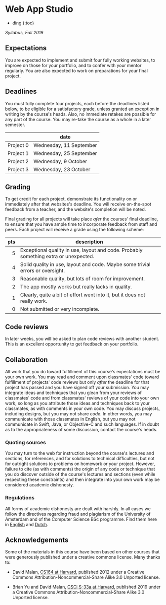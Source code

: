 # Web App Studio

- ding
{:toc}

*Syllabus, Fall 2019*


## Expectations

You are expected to implement and submit four fully working websites, to improve on those for your portfolio, and to confer with your mentor regularly. You are also expected to work on preparations for your final project.


## Deadlines

You must fully complete four projects, each before the deadlines listed below, to be eligible for a satisfactory grade, unless granted an exception in writing by the course's heads. Also, no immediate retakes are possible for any part of the course. You may re-take the course as a whole in a later semester.

|           | date                    |  
| --------- | ----------------------- |  
| Project 0 | Wednesday, 11 September |  
| Project 1 | Wednesday, 25 September |  
| Project 2 | Wednesday, 9 October    |  
| Project 3 | Wednesday, 23 October   |  


## Grading

To get credit for each project, demonstrate its functionality on or immediately after that websites's deadline. You will receive on-the-spot feedback from a teacher, and the website's completion will be noted.

Final grading for all projects will take place *afer* the courses' final deadline, to ensure that you have ample time to incorporate feedback from staff and peers. Each project will receive a grade using the following scheme:

| pts | description                                                                          |  
| --: | ------------------------------------------------------------------------------------ |  
|   5 | Exceptional quality in use, layout and code. Probably something extra or unexpected. |  
|   4 | Solid quality in use, layout and code. Maybe some trivial errors or oversight.       |  
|   3 | Reasonable quality, but lots of room for improvement.                                |  
|   2 | The app mostly works but really lacks in quality.                                    |  
|   1 | Clearly, quite a bit of effort went into it, but it does not really work.            |  
|   0 | Not submitted or very incomplete.                                                    |  


## Code reviews

In later weeks, you will be asked to plan code reviews with another student. This is an excellent opportunity to get feedback on your portfolio.


## Collaboration

All work that you do toward fulfillment of this course's expectations must be
your own work. You may read and comment upon classmates' code toward
fulfillment of projects' code reviews but only *after* the deadline for that project has passed and you have signed off your submission. You may integrate ideas and
techniques that you glean from your reviews of classmates' code and from
classmates' reviews of your code into your own work, so long as you attribute
those ideas and techniques back to your classmates, as with comments in your
own code. You may discuss projects, including designs, but you may not share
*code*. In other words, you may communicate with those classmates in English,
but you may not communicate in Swift, Java, or Objective-C and such languages.
If in doubt as to the appropriateness of some discussion, contact the course's
heads.


### Quoting sources 

You may turn to the web for instruction beyond the course's lectures and
sections, for references, and for solutions to technical difficulties, but not
for outright solutions to problems on homework or your project. However,
failure to cite (as with comments) the origin of any code or technique that you
do discover outside of the course's lectures and sections (even while
respecting these constraints) and then integrate into your own work may be
considered academic dishonesty.


### Regulations

All forms of academic dishonesty are dealt with harshly. In all cases we follow the directives
regarding fraud and plagiarism of the University of Amsterdam and of the Computer Science BSc
programme. Find them here in [English] and [Dutch].

[Dutch]: http://student.uva.nl/az/a-z-lijst/a-z-lijst/content/folder/fraude-plagiaat-en-bronvermelding/plagiaat-en-fraude.html
[English]: http://student.uva.nl/en/az/a-z/a-z/content/folder/plagiarism-and-fraud/plagiarism-and-fraud.html


## Acknowledgements

Some of the materials in this course have been based on other courses that were generously published under a creative commons license. Many thanks to:

- David Malan, [CS164 at Harvard](http://cs164.tv/2012/spring/), published 2012 under a Creative Commons Attribution-Noncommercial-Share Alike 3.0 Unported license.

- Brian Yu and David Malan, [CSCI S-33a at Harvard](https://cs50.harvard.edu/extension/web/2019/spring/syllabus/), published 2019 under a Creative Commons Attribution-Noncommercial-Share Alike 3.0 Unported license.
